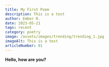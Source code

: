 ```yaml
---
title: My First Poem
description: This is a test
author: Ember R.
date: 2023-05-21
tags: recent
category: poetry
image: /assets/images/trending/trending_1.jpg
imageAlt: This is a test
articleNumber: 01
---
```

**Hello, how are you?**